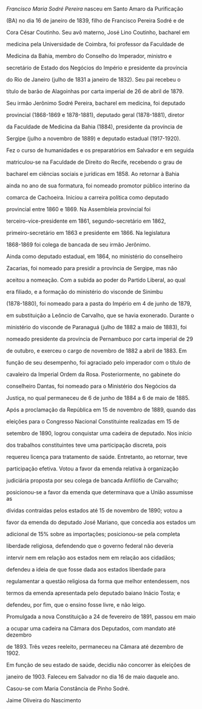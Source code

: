 

*Francisco Maria Sodré Pereira* nasceu em Santo Amaro da Purificação

(BA) no dia 16 de janeiro de 1839, filho de Francisco Pereira Sodré e de

Cora César Coutinho. Seu avô materno, José Lino Coutinho, bacharel em

medicina pela Universidade de Coimbra, foi professor da Faculdade de

Medicina da Bahia, membro do Conselho do Imperador, ministro e

secretário de Estado dos Negócios do Império e presidente da província

do Rio de Janeiro (julho de 1831 a janeiro de 1832). Seu pai recebeu o

título de barão de Alagoinhas por carta imperial de 26 de abril de 1879.

Seu irmão Jerônimo Sodré Pereira, bacharel em medicina, foi deputado

provincial (1868-1869 e 1878-1881), deputado geral (1878-1881), diretor

da Faculdade de Medicina da Bahia (1884), presidente da província de

Sergipe (julho a novembro de 1889) e deputado estadual (1917-1920).



Fez o curso de humanidades e os preparatórios em Salvador e em seguida

matriculou-se na Faculdade de Direito do Recife, recebendo o grau de

bacharel em ciências sociais e jurídicas em 1858. Ao retornar à Bahia

ainda no ano de sua formatura, foi nomeado promotor público interino da

comarca de Cachoeira. Iniciou a carreira política como deputado

provincial entre 1860 e 1869. Na Assembleia provincial foi

terceiro-vice-presidente em 1861, segundo-secretário em 1862,

primeiro-secretário em 1863 e presidente em 1866. Na legislatura

1868-1869 foi colega de bancada de seu irmão Jerônimo.



Ainda como deputado estadual, em 1864, no ministério do conselheiro

Zacarias, foi nomeado para presidir a província de Sergipe, mas não

aceitou a nomeação. Com a subida ao poder do Partido Liberal, ao qual

era filiado, e a formação do ministério do visconde de Sinimbu

(1878-1880), foi nomeado para a pasta do Império em 4 de junho de 1879,

em substituição a Leôncio de Carvalho, que se havia exonerado. Durante o

ministério do visconde de Paranaguá (julho de 1882 a maio de 1883), foi

nomeado presidente da província de Pernambuco por carta imperial de 29

de outubro, e exerceu o cargo de novembro de 1882 a abril de 1883. Em

função de seu desempenho, foi agraciado pelo imperador com o título de

cavaleiro da Imperial Ordem da Rosa. Posteriormente, no gabinete do

conselheiro Dantas, foi nomeado para o Ministério dos Negócios da

Justiça, no qual permaneceu de 6 de junho de 1884 a 6 de maio de 1885.



Após a proclamação da República em 15 de novembro de 1889, quando das

eleições para o Congresso Nacional Constituinte realizadas em 15 de

setembro de 1890, logrou conquistar uma cadeira de deputado. Nos início

dos trabalhos constituintes teve uma participação discreta, pois

requereu licença para tratamento de saúde. Entretanto, ao retornar, teve

participação efetiva. Votou a favor da emenda relativa à organização

judiciária proposta por seu colega de bancada Anfilófio de Carvalho;

posicionou-se a favor da emenda que determinava que a União assumisse as

dívidas contraídas pelos estados até 15 de novembro de 1890; votou a

favor da emenda do deputado José Mariano, que concedia aos estados um

adicional de 15% sobre as importações; posicionou-se pela completa

liberdade religiosa, defendendo que o governo federal não deveria

intervir nem em relação aos estados nem em relação aos cidadãos;

defendeu a ideia de que fosse dada aos estados liberdade para

regulamentar a questão religiosa da forma que melhor entendessem, nos

termos da emenda apresentada pelo deputado baiano Inácio Tosta; e

defendeu, por fim, que o ensino fosse livre, e não leigo.



Promulgada a nova Constituição a 24 de fevereiro de 1891, passou em maio

a ocupar uma cadeira na Câmara dos Deputados, com mandato até dezembro

de 1893. Três vezes reeleito, permaneceu na Câmara até dezembro de 1902.

Em função de seu estado de saúde, decidiu não concorrer às eleições de

janeiro de 1903. Faleceu em Salvador no dia 16 de maio daquele ano.



Casou-se com Maria Constância de Pinho Sodré.



Jaime Oliveira do Nascimento




